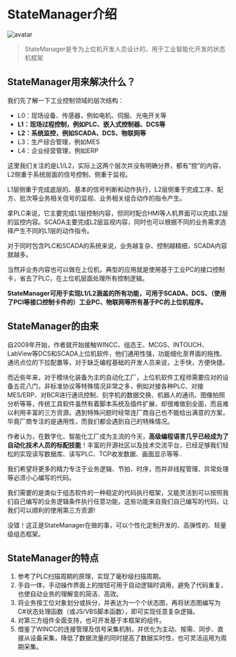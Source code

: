 # StateManager介绍
![avatar](_media/favicon.ico)

> StateManager是专为上位机开发人员设计的，用于工业智能化开发的状态机框架

## StateManager用来解决什么？
我们先了解一下工业控制领域的层次结构：
- L0：现场设备、传感器，例如电机、伺服、光电开关等
- **L1：现场过程控制，例如PLC、嵌入式控制器、DCS等**
- **L2：系统监控，例如SCADA、DCS、物联网等**
- L3：生产综合管理，例如MES
- L4：企业经营管理，例如ERP

这里我们关注的是L1/L2，实际上这两个层次并没有明确分界，都有“控”的内容，L2侧重于系统层面的信号控制、侧重于监视。

L1层侧重于完成底层的、基本的信号判断和动作执行，L2层侧重于完成工序、配方、批次等业务相关信号的监视、业务相关组合动作的指令产生。

拿PLC来说，它主要完成L1层控制内容，但同时配合HMI等人机界面可以完成L2层的监控内容。SCADA主要完成L2层监视内容，同时也可以根据不同的业务需求选择产生不同的L1层的动作指令。

对于同时包含PLC和SCADA的系统来说，业务越复杂、控制越精细，SCADA内容就越多。

当然非业务内容也可以做在上位机，典型的应用就是使用基于工业PC的接口控制卡，省去了PLC，在上位机层面处理所有控制逻辑。

**StateManager可用于实现L1/L2涵盖的所有功能，可用于SCADA、DCS、（使用了PCI等接口控制卡件的）工业PC、物联网等所有基于PC的上位机程序。**

## StateManager的由来

自2009年开始，作者就开始接触WINCC、组态王、MCGS、INTOUCH、LabView等DCS和SCADA上位机软件，他们通用性强，功能细化至界面的拖拽、通讯点位的下拉配置等，对于缺乏编程基础的开发人员来说，上手快，方便快捷。

而近些年来，对于模块化装备为主的自动化工厂，上位机软件工程师需要应对的设备五花八门，非标准协议等特殊情况非常之多，例如对接各种PLC、对接MES/ERP、对BCR进行通讯控制、刻字机的数据交换、机器人的通讯、图像拍照分析等等，传统工具软件虽然有着脚本系统及插件扩展，却很难做到全面，而且难以利用丰富的三方资源。遇到特殊问题时经常连厂商自己也不能给出满意的方案，毕竟厂商专注的是通用性，而我们都会遇到自己的特殊情况。

作者认为，在数字化、智能化工厂成为主流的今天，__高级编程语言几乎已经成为了自动化技术人员的标配技能__！丰富的开源社区以及技术交流平台，已经足够我们轻松的实现读写数据库、读写PLC、TCP收发数据、画面显示等等..

我们希望将更多的精力专注于业务逻辑、节拍、时序，而并非线程管理、异常处理等必须小心编写的代码。

我们需要的是类似于组态软件的一种稳定的代码执行框架，又能灵活到可以按照我们自己编写的业务逻辑条件执行任意功能，这些功能来自我们自己编写的代码，让我们可以顺利的使用第三方资源!

没错！这正是StateManager在做的事，可以个性化定制开发的、高弹性的、轻量级组态框架。

## StateManager的特点
1. 参考了PLC扫描周期的原理，实现了毫秒级扫描周期。
2. 手自一体，手动操作界面上的按钮可用于自动逻辑时调用，避免了代码重复，也使自动业务的理解变的简洁、高效。
3. 将业务按工位对象划分或拆分，并表达为一个个状态图，再将状态图编写为C#状态处理函数（或JS/VBS脚本函数），即可实现任意复杂逻辑。
4. 对第三方组件全面支持，也可开发基于本框架的组件。
5. 借鉴了WINCC的连接管理及信号采集机制，并优化为主动、按需、同步、直接从设备采集，降低了数据流量的同时提高了数据实时性，也可灵活运用为周期采集。
